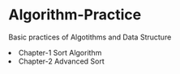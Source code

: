 # Algorithm-Practice
Basic practices of Algotithms and Data Structure
<li> Chapter-1 Sort Algorithm
<li> Chapter-2 Advanced Sort
